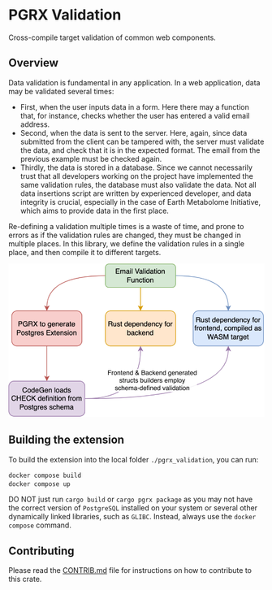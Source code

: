 # PGRX Validation

Cross-compile target validation of common web components.

## Overview

Data validation is fundamental in any application. In a web application, data may be validated several times:

* First, when the user inputs data in a form. Here there may a function that, for instance, checks whether the user has entered a valid email address.
* Second, when the data is sent to the server. Here, again, since data submitted from the client can be tampered with, the server must validate the data, and check that it is in the expected format. The email from the previous example must be checked again.
* Thirdly, the data is stored in a database. Since we cannot necessarily trust that all developers working on the project have implemented the same validation rules, the database must also validate the data. Not all data insertions script are written by experienced developer, and data integrity is crucial, especially in the case of Earth Metabolome Initiative, which aims to provide data in the first place.

Re-defining a validation multiple times is a waste of time, and prone to errors as if the validation rules are changed, they must be changed in multiple places. In this library, we define the validation rules in a single place, and then compile it to different targets.

![mechanism](./mechanism.png)

## Building the extension

To build the extension into the local folder `./pgrx_validation`, you can run:

```bash
docker compose build
docker compose up
```

DO NOT just run `cargo build` or `cargo pgrx package` as you may not have the correct version of `PostgreSQL` installed on your system or several other dynamically linked libraries, such as `GLIBC`. Instead, always use the `docker compose` command.

## Contributing

Please read the [CONTRIB.md](CONTRIB.md) file for instructions on how to contribute to this crate.
